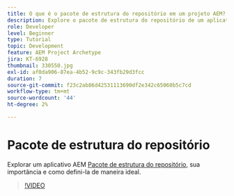 ```yaml
---
title: O que é o pacote de estrutura do repositório em um projeto AEM?
description: Explore o pacote de estrutura do repositório de um aplicativo AEM, sua importância e como defini-lo corretamente.
role: Developer
level: Beginner
type: Tutorial
topic: Development
feature: AEM Project Archetype
jira: KT-6928
thumbnail: 330550.jpg
exl-id: af0da906-87ea-4b52-9c9c-343fb29d3fcc
duration: 7
source-git-commit: f23c2ab86d42531113690df2e342c65060b5c7cd
workflow-type: tm+mt
source-wordcount: '44'
ht-degree: 2%

---
```


# Pacote de estrutura do repositório

Explorar um aplicativo AEM [Pacote de estrutura do repositório](https://experienceleague.adobe.com/docs/experience-manager-cloud-service/implementing/developing/repository-structure-package.html?lang=pt-BR), sua importância e como defini-la de maneira ideal.

>[!VIDEO](https://video.tv.adobe.com/v/330550?quality=12&learn=on)
